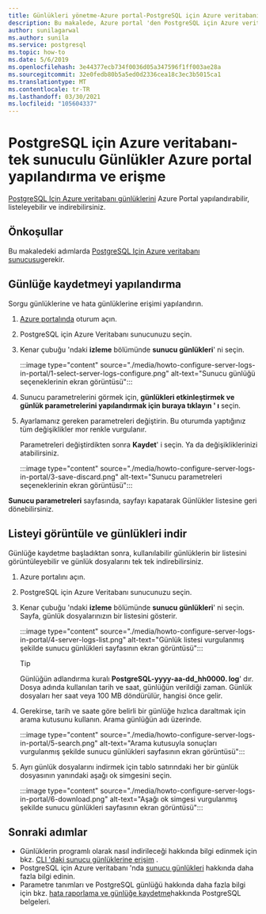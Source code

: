 ```yaml
---
title: Günlükleri yönetme-Azure portal-PostgreSQL için Azure veritabanı-tek sunucu
description: Bu makalede, Azure portal 'den PostgreSQL için Azure veritabanı 'nda sunucu günlüklerinin (. log dosyaları) nasıl yapılandırılacağı ve erişebileceği açıklanır.
author: sunilagarwal
ms.author: sunila
ms.service: postgresql
ms.topic: how-to
ms.date: 5/6/2019
ms.openlocfilehash: 3e44377ecb734f0036d05a347596f1ff003ae28a
ms.sourcegitcommit: 32e0fedb80b5a5ed0d2336cea18c3ec3b5015ca1
ms.translationtype: MT
ms.contentlocale: tr-TR
ms.lasthandoff: 03/30/2021
ms.locfileid: "105604337"
---
```

# <a name="configure-and-access-azure-database-for-postgresql---single-server-logs-from-the-azure-portal"></a>PostgreSQL için Azure veritabanı-tek sunuculu Günlükler Azure portal yapılandırma ve erişme

[PostgreSQL Için Azure veritabanı günlüklerini](concepts-server-logs.md) Azure Portal yapılandırabilir, listeleyebilir ve indirebilirsiniz.

## <a name="prerequisites"></a>Önkoşullar
Bu makaledeki adımlarda [PostgreSQL Için Azure veritabanı sunucusu](quickstart-create-server-database-portal.md)gerekir.

## <a name="configure-logging"></a>Günlüğe kaydetmeyi yapılandırma
Sorgu günlüklerine ve hata günlüklerine erişimi yapılandırın. 

1. [Azure portalında](https://portal.azure.com/) oturum açın.

2. PostgreSQL için Azure Veritabanı sunucunuzu seçin.

3. Kenar çubuğu 'ndaki **izleme** bölümünde **sunucu günlükleri**' ni seçin. 

   :::image type="content" source="./media/howto-configure-server-logs-in-portal/1-select-server-logs-configure.png" alt-text="Sunucu günlüğü seçeneklerinin ekran görüntüsü":::

4. Sunucu parametrelerini görmek için, **günlükleri etkinleştirmek ve günlük parametrelerini yapılandırmak için buraya tıklayın ' ı** seçin.

5. Ayarlamanız gereken parametreleri değiştirin. Bu oturumda yaptığınız tüm değişiklikler mor renkle vurgulanır.

   Parametreleri değiştirdikten sonra **Kaydet**' i seçin. Ya da değişikliklerinizi atabilirsiniz. 

   :::image type="content" source="./media/howto-configure-server-logs-in-portal/3-save-discard.png" alt-text="Sunucu parametreleri seçeneklerinin ekran görüntüsü":::

**Sunucu parametreleri** sayfasında, sayfayı kapatarak Günlükler listesine geri dönebilirsiniz.

## <a name="view-list-and-download-logs"></a>Listeyi görüntüle ve günlükleri indir
Günlüğe kaydetme başladıktan sonra, kullanılabilir günlüklerin bir listesini görüntüleyebilir ve günlük dosyalarını tek tek indirebilirsiniz. 

1. Azure portalını açın.

2. PostgreSQL için Azure Veritabanı sunucunuzu seçin.

3. Kenar çubuğu 'ndaki **izleme** bölümünde **sunucu günlükleri**' ni seçin. Sayfa, günlük dosyalarınızın bir listesini gösterir.

   :::image type="content" source="./media/howto-configure-server-logs-in-portal/4-server-logs-list.png" alt-text="Günlük listesi vurgulanmış şekilde sunucu günlükleri sayfasının ekran görüntüsü":::

   > [!TIP]
   > Günlüğün adlandırma kuralı **PostgreSQL-yyyy-aa-dd_hh0000. log**' dır. Dosya adında kullanılan tarih ve saat, günlüğün verildiği zaman. Günlük dosyaları her saat veya 100 MB döndürülür, hangisi önce gelir.

4. Gerekirse, tarih ve saate göre belirli bir günlüğe hızlıca daraltmak için arama kutusunu kullanın. Arama günlüğün adı üzerinde.

   :::image type="content" source="./media/howto-configure-server-logs-in-portal/5-search.png" alt-text="Arama kutusuyla sonuçları vurgulanmış şekilde sunucu günlükleri sayfasının ekran görüntüsü":::

5. Ayrı günlük dosyalarını indirmek için tablo satırındaki her bir günlük dosyasının yanındaki aşağı ok simgesini seçin.

   :::image type="content" source="./media/howto-configure-server-logs-in-portal/6-download.png" alt-text="Aşağı ok simgesi vurgulanmış şekilde sunucu günlükleri sayfasının ekran görüntüsü":::

## <a name="next-steps"></a>Sonraki adımlar
- Günlüklerin programlı olarak nasıl indirileceği hakkında bilgi edinmek için bkz. [CLI 'daki sunucu günlüklerine erişim](howto-configure-server-logs-using-cli.md) .
- PostgreSQL için Azure veritabanı 'nda [sunucu günlükleri](concepts-server-logs.md) hakkında daha fazla bilgi edinin. 
- Parametre tanımları ve PostgreSQL günlüğü hakkında daha fazla bilgi için bkz. [hata raporlama ve günlüğe kaydetme](https://www.postgresql.org/docs/current/static/runtime-config-logging.html)hakkında PostgreSQL belgeleri.

